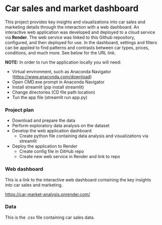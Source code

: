 # Car sales and market dashboard

This project provides key insights and visualizations into car sales and marketing details through the interaction with a web dashboard. An interactive web 
application was developed and deployed to a cloud service via <b>Render</b>. The web service was linked to this Github repository, configured, and then deployed for use.
In the dashboard, settings and filters can be applied to find patterns and contrasts between car types, prices, conditions, and much more. See below for the URL link.

<b>NOTE:</b> In order to run the application locally you will need:

- Virtual environment, such as Anaconda Navigator (https://www.anaconda.com/download)
- Open CMD.exe prompt in Anaconda Navigator
- Install streamlit (pip install streamlit)
- Change directories (CD file path location)
- Tun the app file (streamlit run app.py)

### Project plan

- Download and prepare the data
- Perform exploratory data analysis on the dataset
- Develop the web application dashboard
  - Create python file containing data analysis and visualizations via streamlit
- Deploy the application to Render
  - Create config file in GitHub repo
  - Create new web service in Render and link to repo

### Web dashboard
This is a link to the interactive web dashboard containing the key insights into car sales and marketing.

https://car-market-analysis.onrender.com/

### Data

This is the .csv file containing car sales data.






